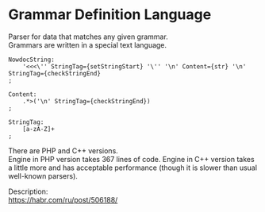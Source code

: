 # Grammar Definition Language

Parser for data that matches any given grammar.  
Grammars are written in a special text language.

```
NowdocString:
    '<<<\'' StringTag={setStringStart} '\'' '\n' Content={str} '\n' StringTag={checkStringEnd}
;

Content:
    .*>('\n' StringTag={checkStringEnd})
;

StringTag:
    [a-zA-Z]+
;
```

There are PHP and C++ versions.  
Engine in PHP version takes 367 lines of code. Engine in C++ version takes a little more and has acceptable performance (though it is slower than usual well-known parsers).

Description:  
https://habr.com/ru/post/506188/
